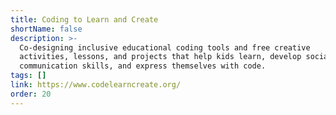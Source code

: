 ```yaml
---
title: Coding to Learn and Create
shortName: false
description: >-
  Co-designing inclusive educational coding tools and free creative
  activities, lessons, and projects that help kids learn, develop social and
  communication skills, and express themselves with code.
tags: []
link: https://www.codelearncreate.org/
order: 20
---
```

